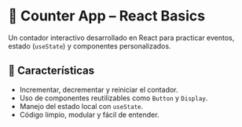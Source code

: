 # 🧮 Counter App – React Basics

Un contador interactivo desarrollado en React para practicar eventos, estado (`useState`) y componentes personalizados.

## 🚀 Características

- Incrementar, decrementar y reiniciar el contador.
- Uso de componentes reutilizables como `Button` y `Display`.
- Manejo del estado local con `useState`.
- Código limpio, modular y fácil de entender.